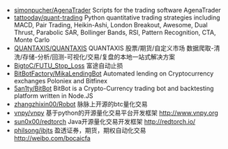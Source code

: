 - [simonpucher/AgenaTrader](https://github.com/simonpucher/AgenaTrader) Scripts for the trading software AgenaTrader
- [tattooday/quant-trading](https://github.com/tattooday/quant-trading) Python quantitative trading strategies including MACD, Pair Trading, Heikin-Ashi, London Breakout, Awesome, Dual Thrust, Parabolic SAR, Bollinger Bands, RSI, Pattern Recognition, CTA, Monte Carlo
- [QUANTAXIS/QUANTAXIS](https://github.com/QUANTAXIS/QUANTAXIS) QUANTAXIS 股票/期货/自定义市场 数据爬取-清洗/存储-分析/回测-可视化/交易/复盘的本地一站式解决方案
- [BigtoC/FUTU_Stop_Loss](https://github.com/BigtoC/FUTU_Stop_Loss) 富途自动止损
- [BitBotFactory/MikaLendingBot](https://github.com/BitBotFactory/MikaLendingBot) Automated lending on Cryptocurrency exchanges Poloniex and Bitfinex
- [5an1ty/BitBot](https://github.com/5an1ty/BitBot) BitBot is a Crypto-Currency trading bot and backtesting platform written in Node.JS
- [zhangzhixin00/Robot](https://github.com/zhangzhixin00/Robot) 脉脉上开源的btc量化交易
- [vnpy/vnpy](https://github.com/vnpy/vnpy) 基于python的开源量化交易平台开发框架 http://www.vnpy.org
- [sun0x00/redtorch](https://github.com/sun0x00/redtorch) Java开源量化交易开发框架 http://redtorch.io/
- [philsong/ibjts](https://github.com/philsong/ibjts) 盈透证券，期货，期权自动化交易 http://weibo.com/bocaicfa